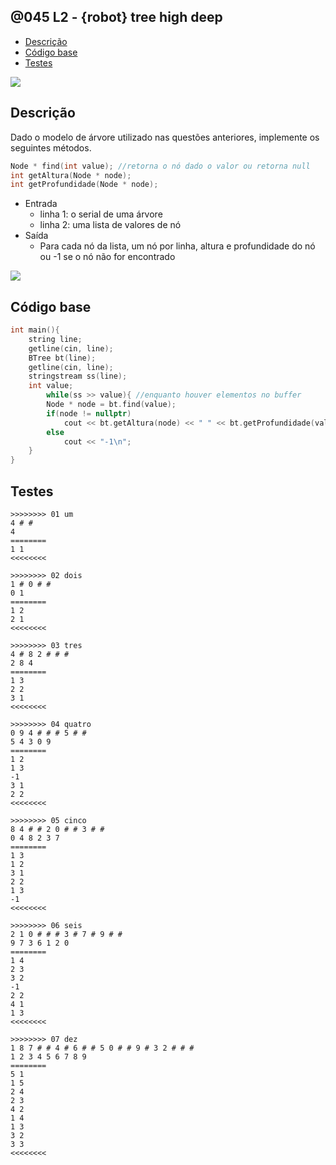 ## @045 L2 - {robot} tree high deep
<!--TOC_BEGIN-->
- [Descrição](#descrição)
- [Código base](#código-base)
- [Testes](#testes)
<!--TOC_END-->

![](https://raw.githubusercontent.com/qxcodefup/arcade/master/base/045/cover.jpg)

## Descrição

Dado o modelo de árvore utilizado nas questões anteriores, implemente os seguintes métodos.

```cpp
Node * find(int value); //retorna o nó dado o valor ou retorna null
int getAltura(Node * node);
int getProfundidade(Node * node);
```

- Entrada
    - linha 1: o serial de uma árvore
    - linha 2: uma lista de valores de nó
- Saída
    - Para cada nó da lista, um nó por linha, altura e profundidade do nó ou -1 se o nó não for encontrado

![](https://raw.githubusercontent.com/qxcodefup/arcade/master/base/045/__altura.jpg)


## Código base

```cpp 
int main(){
    string line;
    getline(cin, line);
    BTree bt(line);
    getline(cin, line);
    stringstream ss(line);
    int value;
        while(ss >> value){ //enquanto houver elementos no buffer
        Node * node = bt.find(value);
        if(node != nullptr)
            cout << bt.getAltura(node) << " " << bt.getProfundidade(value) << "\n";
        else
            cout << "-1\n";
    }
}
```

## Testes
```
>>>>>>>> 01 um
4 # # 
4
========
1 1
<<<<<<<<

>>>>>>>> 02 dois
1 # 0 # # 
0 1
========
1 2
2 1
<<<<<<<<

>>>>>>>> 03 tres
4 # 8 2 # # # 
2 8 4
========
1 3
2 2
3 1
<<<<<<<<

>>>>>>>> 04 quatro
0 9 4 # # # 5 # # 
5 4 3 0 9
========
1 2
1 3
-1
3 1
2 2
<<<<<<<<

>>>>>>>> 05 cinco
8 4 # # 2 0 # # 3 # # 
0 4 8 2 3 7
========
1 3
1 2
3 1
2 2
1 3
-1
<<<<<<<<

>>>>>>>> 06 seis
2 1 0 # # # 3 # 7 # 9 # # 
9 7 3 6 1 2 0
========
1 4
2 3
3 2
-1
2 2
4 1
1 3
<<<<<<<<

>>>>>>>> 07 dez
1 8 7 # # 4 # 6 # # 5 0 # # 9 # 3 2 # # # 
1 2 3 4 5 6 7 8 9
========
5 1
1 5
2 4
2 3
4 2
1 4
1 3
3 2
3 3
<<<<<<<<

```
